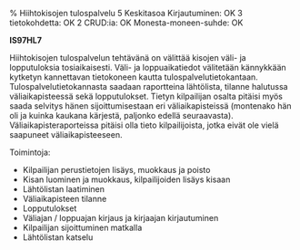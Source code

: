 % Hiihtokisojen tulospalvelu
<arvosanamaksimi>5</arvosanamaksimi>
<vaikeustaso>Keskitasoa</vaikeustaso>
<comment>
Kirjautuminen:        OK
3 tietokohdetta:      OK
2 CRUD:ia:            OK
Monesta-moneen-suhde: OK
</comment>

**IS97HL7**

Hiihtokisojen tulospalvelun tehtävänä on välittää kisojen väli- ja
lopputuloksia tosiaikaisesti. Väli- ja loppuaikatiedot välitetään
kännykkään kytketyn kannettavan tietokoneen kautta
tulospalvelutietokantaan.  Tulospalvelutietokannasta saadaan raportteina
lähtölista, tilanne halutussa väliaikapisteessä sekä lopputulokset.
Tietyn kilpailijan osalta pitäisi myös saada selvitys hänen
sijoittumisestaan eri väliaikapisteissä (montenako hän oli ja kuinka
kaukana kärjestä, paljonko edellä seuraavasta). Väliaikapisteraporteissa
pitäisi olla tieto kilpailijoista, jotka eivät ole vielä saapuneet
väliaikapisteeseen.

Toimintoja:

-  Kilpailijan perustietojen lisäys, muokkaus ja poisto
-  Kisan luominen ja muokkaus, kilpailijoiden lisäys kisaan
-  Lähtölistan laatiminen
-  Väliaikapisteen tilanne
-  Lopputulokset
-  Väliajan / loppuajan kirjaus ja kirjaajan kirjautuminen
-  Kilpailijan sijoittuminen matkalla
-  Lähtölistan katselu
 
